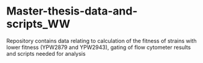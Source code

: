 # Master-thesis-data-and-scripts_WW
Repository contains data relating to calculation of the fitness of strains with lower fitness (YPW2879 and YPW2943), gating of flow cytometer results and scripts needed for analysis
